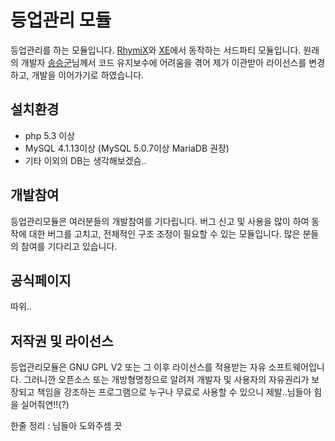 # 등업관리 모듈

등업관리를 하는 모듈입니다.
[RhymiX](https://github.com/rhymix/rhymix)와 [XE](https://github.com/xpressengine/xe-core)에서 동작하는 서드파티 모듈입니다.
원래의 개발자 [송승군](http://xecenter.com)님께서 코드 유지보수에 어려움을 겪어 제가 이관받아 라이선스를 변경하고, 개발을 이어가기로 하였습니다.

## 설치환경
* php 5.3 이상
* MySQL 4.1.13이상 (MySQL 5.0.7이상 MariaDB 권장)
* 기타 이외의 DB는 생각해보겠슴..

## 개발참여
등업관리모듈은 여러분들의 개발참여를 기다립니다. 버그 신고 및 사용을 많이 하여 동작에 대한 버그를 고치고, 전체적인 구조 조정이 필요할 수 있는 모듈입니다. 많은 분들의 참여를 기다리고 있습니다.

## 공식페이지
따위..

## 저작권 및 라이선스
등업관리모듈은 GNU GPL V2 또는 그 이후 라이선스를 적용받는 자유 소프트웨어입니다. 그러니깐 오픈소스 또는 개방형명칭으로 알려져 개발자 및 사용자의 자유권리가 보장되고 책임을 강조하는 프로그램으로 누구나 무료로 사용할 수 있으니 제발..님들아 힘을 실어줘연!!(?)

한줄 정리 : 님들아 도와주셈
끗
